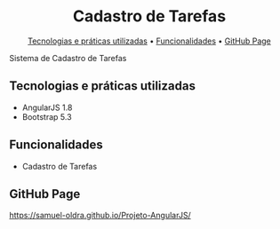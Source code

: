 <h1 align="center">
  Cadastro de Tarefas
</h1>
<p align="center">
  <a href="#tecnologias-e-práticas-utilizadas">Tecnologias e práticas utilizadas</a> •
  <a href="#funcionalidades">Funcionalidades</a> •
  <a href="#github-page">GitHub Page</a>
</p>

Sistema de Cadastro de Tarefas

## Tecnologias e práticas utilizadas
- AngularJS 1.8
- Bootstrap 5.3

## Funcionalidades
- Cadastro de Tarefas

## GitHub Page

https://samuel-oldra.github.io/Projeto-AngularJS/
